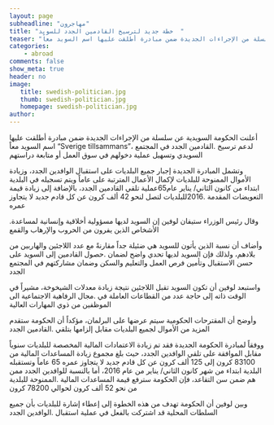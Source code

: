 ```yaml
---
layout: page
subheadline: "مهاجرون"
title: "خطة جديد لترسيخ القادمين الجدد للسويد  "
teaser: "أعلنت الحكومة السويدية عن سلسلة من الإجراءات الجديدة ضمن مبادرة أطلقت عليها اسم السويد معاً Sverige tillsammans لدعم ترسيخ القادمين الجدد في المجتمع السويدي وتسهيل عملية دخولهم في سوق العمل أو متابعة دراستهم"
categories:
    - abroad
comments: false
show_meta: true
header: no
image:
   title: swedish-politician.jpg
   thumb: swedish-politician.jpg
   homepage: swedish-politician.jpg
author:
---
```


أعلنت الحكومة السويدية عن سلسلة من الإجراءات الجديدة ضمن مبادرة أطلقت عليها اسم السويد معاً “Sverige tillsammans”، لدعم ترسيخ .القادمين الجدد في المجتمع السويدي وتسهيل عملية دخولهم في سوق العمل أو متابعة دراستهم

وتشمل المبادرة الجديدة إجبار جميع البلديات على استقبال الوافدين الجدد، وزيادة الأموال الممنوحة للبلديات لإكمال الأعمال المترتبة على   عاماً ويتم تسجيله في البلدية ابتداء من كانون الثاني/ يناير عام65عملية تلقي القادمين الجدد، بالإضافة إلى زيادة قيمة التعويضات المقدمة .2016للبلديات لتصل لنحو 42 ألف كرون عن كل قادم جديد لا يتجاوز عمره

.وقال رئيس الوزراء ستيفان لوفين إن السويد لديها مسؤولية أخلاقية وإنسانية لمساعدة الأشخاص الذين يفرون من الحروب والإرهاب والقمع

وأضاف أن نسبة الذين يأتون للسويد هي ضئيلة جداً مقارنةً مع عدد اللاجئين والهاربين من بلادهم، ولذلك فإن السويد لديها تحدي واضح لضمان .حصول القادمين إلى السويد على حسن الاستقبال وتأمين فرص العمل والتعليم والسكن وضمان مشاركتهم في المجتمع الجدد

واستبعد لوفين أن تكون السويد تقبل اللاجئين نتيجة زيادة معدلات الشيخوخة، مشيراً في الوقت ذاته إلى حاجة عدد من القطاعات العاملة في .مجال الرفاهية الاجتماعية الى الموظفين من ذوي المهارات العالية

وأوضح أن المقترحات الحكومية سيتم عرضها على البرلمان، مؤكداً أن الحكومة ستقدم المزيد من الأموال لجميع البلديات مقابل إلزامها بتلقي .القادمين الجدد

ووفقاً لمبادرة الحكومة الجديدة فقد تم زيادة الاعتمادات المالية المخصصة للبلديات سنوياً مقابل الموافقة على تلقي الوافدين الجدد، حيث بلغ مجموع زيادة المساعدات المالية من 83100 كرون إلى 125 ألف كرون عن كل قادم جديد لا يتجاوز عمره 65 عاماً وتستقبله البلدية ابتداء من شهر كانون الثاني/ يناير من عام 2016، أما بالنسبة للوافدين الجدد ممن هم ضمن سن التقاعد، فإن الحكومة سترفع قيمة المساعدات المالية .الممنوحة للبلدية من نحو 52 ألف كرون لحوالي 78200 كرون

وبين لوفين أن الحكومة تهدف من هذه الخطوة إلى إعطاء إشارة للبلديات بأن جميع السلطات المحلية قد اشتركت بالفعل في عملية استقبال .الوافدين الجدد

